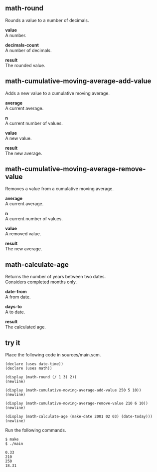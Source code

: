 math-round
----------
Rounds a value to a number of decimals.

__value__  
A number.

__decimals-count__  
A number of decimals.

__result__  
The rounded value.

math-cumulative-moving-average-add-value
----------------------------------------
Adds a new value to a cumulative moving average.

__average__  
A current average.

__n__  
A current number of values.

__value__  
A new value.

__result__  
The new average.

math-cumulative-moving-average-remove-value
-------------------------------------------
Removes a value from a cumulative moving average.

__average__  
A current average.

__n__  
A current number of values.

__value__  
A removed value.

__result__  
The new average.

math-calculate-age
------------------
Returns the number of years between two dates.  
Considers completed months only.

__date-from__  
A from date.

__days-to__  
A to date.

__result__  
The calculated age.

try it
------
Place the following code in sources/main.scm.

    (declare (uses date-time))
    (declare (uses math))

    (display (math-round (/ 1 3) 2))
    (newline)

    (display (math-cumulative-moving-average-add-value 250 5 10))
    (newline)

    (display (math-cumulative-moving-average-remove-value 210 6 10))
    (newline)

    (display (math-calculate-age (make-date 2001 02 03) (date-today)))
    (newline)

Run the following commands.

    $ make
    $ ./main

    0.33
    210
    250
    18.31
